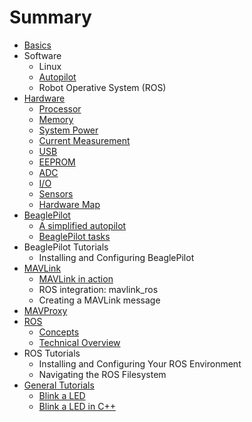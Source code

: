 # Summary

* [Basics](basics/README.md)
* Software
   * Linux
   * [Autopilot](Autopilot.md)
   * Robot Operative System (ROS)
* [Hardware](Hardware.md)
   * [Processor](Processor.md)
   * [Memory](Memory.md)
   * [System Power](Systempower.md)
   * [Current Measurement](Current.md)
   * [USB](usb.md)
   * [EEPROM](EEPROM.md)
   * [ADC](adc.md)
   * [I/O](IO.md)
   * [Sensors](sensors.md)
   * [Hardware Map](HardwareMap.md)
* [BeaglePilot](BeaglePilot.md)
   * [A simplified autopilot](SimpleAutopilot.md)
   * [BeaglePilot tasks](beaglepilottasks.md)
* BeaglePilot Tutorials 
   * Installing and Configuring BeaglePilot
* [MAVLink](mavlink.md)
   * [MAVLink in action](mavlinkaction.md)
   * ROS integration: mavlink_ros
   * Creating a MAVLink message
* [MAVProxy](mavproxy.md)
* [ROS](ROS.md)
   * [Concepts](ROS-concepts.md)
   * [Technical Overview](rostechnicaloverview.md)
* ROS Tutorials 
   * Installing and Configuring Your ROS Environment
   * Navigating the ROS Filesystem    
* [General Tutorials](Tutorials.md)
   * [Blink a LED](Blink.md)
   * [Blink a LED in C++](Blink2.md)


